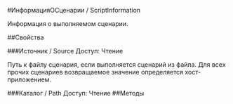 
#ИнформацияОСценарии / ScriptInformation

    
    
Информация о выполняемом сценарии.


  
  
##Свойства
    
###Источник / Source
Доступ: Чтение
    
    
Путь к файлу сценария, если выполняется сценарий из файла. Для всех прочих сценариев возвращаемое значение определяется хост-приложением.


  
  
###Каталог / Path
Доступ: Чтение
##Методы
    